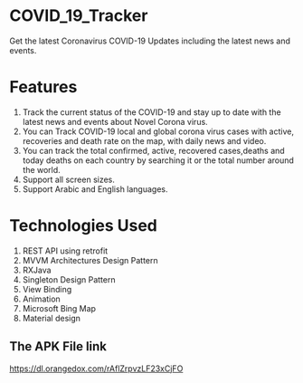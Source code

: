 # COVID_19_Tracker
Get the latest Coronavirus COVID-19 Updates including the latest news and events.

# Features
1) Track the current status of the COVID-19 and stay up to date with the latest news and events about Novel Corona virus.
2) You can Track COVID-19 local and global corona virus cases with active,
recoveries and death rate on the map, with daily news and video.
3) You can track the total confirmed, active, recovered cases,deaths and today deaths on each country by searching it or the total number around the world.
4) Support all screen sizes.
5) Support Arabic and English languages.

# Technologies Used
1) REST API using retrofit
2) MVVM Architectures Design Pattern
3) RXJava
4) Singleton Design Pattern
5) View Binding
3) Animation
4) Microsoft Bing Map
5) Material design

## The APK File link
https://dl.orangedox.com/rAflZrpvzLF23xCjFO



